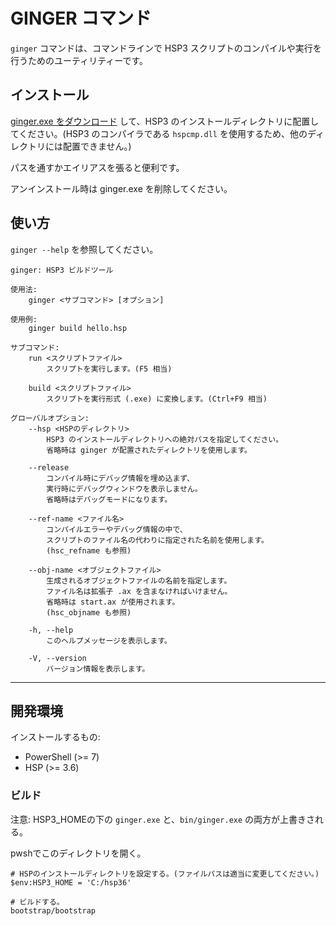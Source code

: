 # GINGER コマンド

`ginger` コマンドは、コマンドラインで HSP3 スクリプトのコンパイルや実行を行うためのユーティリティーです。

## インストール

[ginger.exe をダウンロード](https://github.com/vain0x/hsp3-ginger/raw/master/hsp3-ginger/bin/ginger.exe) して、HSP3 のインストールディレクトリに配置してください。(HSP3 のコンパイラである `hspcmp.dll` を使用するため、他のディレクトリには配置できません。)

パスを通すかエイリアスを張ると便利です。

アンインストール時は ginger.exe を削除してください。

## 使い方

`ginger --help` を参照してください。

```
ginger: HSP3 ビルドツール

使用法:
    ginger <サブコマンド> [オプション]

使用例:
    ginger build hello.hsp

サブコマンド:
    run <スクリプトファイル>
        スクリプトを実行します。(F5 相当)

    build <スクリプトファイル>
        スクリプトを実行形式 (.exe) に変換します。(Ctrl+F9 相当)

グローバルオプション:
    --hsp <HSPのディレクトリ>
        HSP3 のインストールディレクトリへの絶対パスを指定してください。
        省略時は ginger が配置されたディレクトリを使用します。

    --release
        コンパイル時にデバッグ情報を埋め込まず、
        実行時にデバッグウィンドウを表示しません。
        省略時はデバッグモードになります。

    --ref-name <ファイル名>
        コンパイルエラーやデバッグ情報の中で、
        スクリプトのファイル名の代わりに指定された名前を使用します。
        (hsc_refname も参照)

    --obj-name <オブジェクトファイル>
        生成されるオブジェクトファイルの名前を指定します。
        ファイル名は拡張子 .ax を含まなければいけません。
        省略時は start.ax が使用されます。
        (hsc_objname も参照)

    -h, --help
        このヘルプメッセージを表示します。

    -V, --version
        バージョン情報を表示します。
```

----

## 開発環境

インストールするもの:

- PowerShell (>= 7)
- HSP (>= 3.6)

### ビルド

注意: HSP3_HOMEの下の `ginger.exe` と、`bin/ginger.exe` の両方が上書きされる。

pwshでこのディレクトリを開く。

```pwsh
# HSPのインストールディレクトリを設定する。(ファイルパスは適当に変更してください。)
$env:HSP3_HOME = 'C:/hsp36'

# ビルドする。
bootstrap/bootstrap
```
